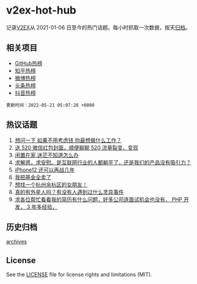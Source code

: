 # v2ex-hot-hub

 记录[V2EX](https://www.v2ex.com/)从 2021-01-06 日至今的热门话题。每小时抓取一次数据，按天[归档](archives)。
 
 ## 相关项目

- [GitHub热榜](https://github.com/snaildev/github-hot-hub)
- [知乎热榜](https://github.com/snaildev/zhihu-hot-hub)
- [微博热榜](https://github.com/snaildev/weibo-hot-hub)
- [头条热榜](https://github.com/snaildev/toutiao-hot-hub)
- [抖音热榜](https://github.com/snaildev/douyin-hot-hub)


 `更新时间：2022-05-21 05:07:28 +0800`

## 热议话题

1. [想问一下 如果不用考虑钱 你最想做什么工作？](https://www.v2ex.com/t/854111)
1. [送 520 微信红包封面，顺便聊聊 520 流量裂变、变现](https://www.v2ex.com/t/854125)
1. [闲置在家,迷茫不知道怎么办](https://www.v2ex.com/t/854070)
1. [求解惑，求安慰。是互联网行业的人都躺平了，还是我们的产品没有吸引力？](https://www.v2ex.com/t/854154)
1. [iPhone12 还可以再战几年](https://www.v2ex.com/t/854065)
1. [我把基金全卖了](https://www.v2ex.com/t/854206)
1. [想找一个杭州余杭区的女朋友！](https://www.v2ex.com/t/854079)
1. [真的有外星人吗？有没有人遇到过什么灵异事件](https://www.v2ex.com/t/854161)
1. [求各位帮忙看看我的简历有什么问题，好多公司连面试机会也没有， PHP 开发， 3 年多经验，](https://www.v2ex.com/t/854101)

## 历史归档

[archives](archives)

## License

See the [LICENSE](LICENSE) file for license rights and limitations (MIT).
